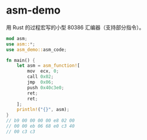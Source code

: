 # asm-demo

用 Rust 的过程宏写的小型 80386 汇编器（支持部分指令）。

```rust
mod asm;
use asm::*;
use asm_demo::asm_code;

fn main() {
    let asm = asm_function![
        mov  ecx, 0;
        call 0x02;
        jmp  0x06;
        push 0x40c3e0;
        ret;
        ret;
    ];
    println!("{}", asm);
}
// b9 00 00 00 00 e8 02 00
// 00 00 eb 06 68 e0 c3 40
// 00 c3 c3
```